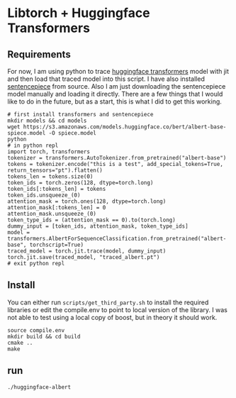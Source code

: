 # Libtorch + Huggingface Transformers

## Requirements

For now, I am using python to trace [huggingface transformers](https://github.com/huggingface/transformers) model with jit and then load that traced model into this script.  I have also installed [sentencepiece](https://github.com/google/sentencepiece) from source.  Also I am just downloading the sentencepiece model manually and loading it directly.  There are a few things that I would like to do in the future, but as a start, this is what I did to get this working.

```
# first install transformers and sentencepiece
mkdir models && cd models
wget https://s3.amazonaws.com/models.huggingface.co/bert/albert-base-spiece.model -O spiece.model
python
# in python repl
import torch, transformers
tokenizer = transformers.AutoTokenizer.from_pretrained("albert-base")
tokens = tokenizer.encode("this is a test", add_special_tokens=True, return_tensors="pt").flatten()
tokens_len = tokens.size(0)
token_ids = torch.zeros(128, dtype=torch.long)
token_ids[:tokens_len] = tokens
token_ids.unsqueeze_(0)
attention_mask = torch.ones(128, dtype=torch.long)
attention_mask[:tokens_len] = 0
attention_mask.unsqueeze_(0)
token_type_ids = (attention_mask == 0).to(torch.long)
dummy_input = [token_ids, attention_mask, token_type_ids]
model = transformers.AlbertForSequenceClassification.from_pretrained("albert-base", torchscript=True)
traced_model = torch.jit.trace(model, dummy_input)
torch.jit.save(traced_model, "traced_albert.pt")
# exit python repl
```

## Install

You can either run `scripts/get_third_party.sh` to install the required libraries or edit the compile.env to point to local version of the library.  I was not able to test using a local copy of boost, but in theory it should work.

```
source compile.env
mkdir build && cd build
cmake ..
make
```

## run
```
./huggingface-albert
```

